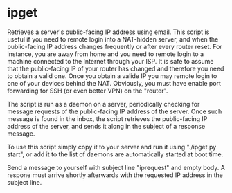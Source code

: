 ipget
=====

Retrieves a server's public-facing IP address using email. This script is useful if you need to remote login into a NAT-hidden server, and when the public-facing IP address changes frequently or after every router reset. For instance, you are away from home and you need to remote login to a machine connected to the Internet through your ISP. It is safe to assume that the public-facing IP of your router has changed and therefore you need to obtain a valid one. Once you obtain a valide IP you may remote login to one of your devices behind the NAT. Obviously, you must have enable port forwarding for SSH (or even better VPN) on the "router".

The script is run as a daemon on a server, periodically checking for message requests of the public-facing IP address of the server. Once such message is found in the inbox, the script retrieves the public-facing IP address of the server, and sends it along in the subject of a response message.


To use this script simply copy it to your server and run it using "./ipget.py start", or add it to the list of daemons are automatically started at boot time.

Send a message to yourself with subject line "iprequest" and empty body. A respone must arrive shortly afterwards with the requested IP address in the subject line.
